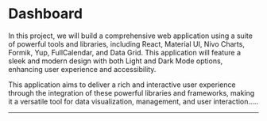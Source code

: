 # Dashboard

In this project, we will build a comprehensive web application using a suite of powerful tools and libraries, including React, Material UI, Nivo Charts, Formik, Yup, FullCalendar, and Data Grid. This application will feature a sleek and modern design with both Light and Dark Mode options, enhancing user experience and accessibility.

This application aims to deliver a rich and interactive user experience through the integration of these powerful libraries and frameworks, making it a versatile tool for data visualization, management, and user interaction.....

---
